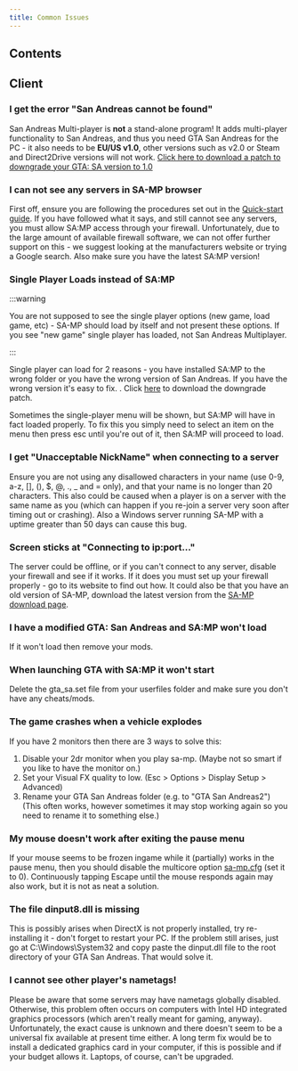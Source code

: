 ```yaml
---
title: Common Issues
---
```


## Contents

## Client

### I get the error "San Andreas cannot be found"

San Andreas Multi-player is **not** a stand-alone program! It adds multi-player functionality to San Andreas, and thus you need GTA San Andreas for the PC - it also needs to be **EU/US v1.0**, other versions such as v2.0 or Steam and Direct2Drive versions will not work. [Click here to download a patch to downgrade your GTA: SA version to 1.0](http://grandtheftauto.filefront.com/file/GTA_SA_Downgrader_Patch;74661)

### I can not see any servers in SA-MP browser

First off, ensure you are following the procedures set out in the [Quick-start guide](https://wiki.sa-mp.com/wiki/Getting_Started). If you have followed what it says, and still cannot see any servers, you must allow SA:MP access through your firewall. Unfortunately, due to the large amount of available firewall software, we can not offer further support on this - we suggest looking at the manufacturers website or trying a Google search. Also make sure you have the latest SA:MP version!

### Single Player Loads instead of SA:MP

:::warning

You are not supposed to see the single player options (new game, load game, etc) - SA-MP should load by itself and not present these options. If you see "new game" single player has loaded, not San Andreas Multiplayer.

:::

Single player can load for 2 reasons - you have installed SA:MP to the wrong folder or you have the wrong version of San Andreas. If you have the wrong version it's easy to fix. . Click [here](http://grandtheftauto.filefront.com/file/GTA_SA_Downgrader_Patch;74661) to download the downgrade patch.

Sometimes the single-player menu will be shown, but SA:MP will have in fact loaded properly. To fix this you simply need to select an item on the menu then press esc until you're out of it, then SA:MP will proceed to load.

### I get "Unacceptable NickName" when connecting to a server

Ensure you are not using any disallowed characters in your name (use 0-9, a-z, \[\], (), \$, @, ., \_ and = only), and that your name is no longer than 20 characters. This also could be caused when a player is on a server with the same name as you (which can happen if you re-join a server very soon after timing out or crashing). Also a Windows server running SA-MP with a uptime greater than 50 days can cause this bug.

### Screen sticks at "Connecting to ip:port..."

The server could be offline, or if you can't connect to any server, disable your firewall and see if it works. If it does you must set up your firewall properly - go to its website to find out how. It could also be that you have an old version of SA-MP, download the latest version from the [SA-MP download page](http://sa-mp.com/download.php).

### I have a modified GTA: San Andreas and SA:MP won't load

If it won't load then remove your mods.

### When launching GTA with SA:MP it won't start

Delete the gta_sa.set file from your userfiles folder and make sure you don't have any cheats/mods.

### The game crashes when a vehicle explodes

If you have 2 monitors then there are 3 ways to solve this:

1. Disable your 2dr monitor when you play sa-mp. (Maybe not so smart if you like to have the monitor on.)
2. Set your Visual FX quality to low. (Esc > Options > Display Setup > Advanced)
3. Rename your GTA San Andreas folder (e.g. to "GTA San Andreas2") (This often works, however sometimes it may stop working again so you need to rename it to something else.)

### My mouse doesn't work after exiting the pause menu

If your mouse seems to be frozen ingame while it (partially) works in the pause menu, then you should disable the multicore option [sa-mp.cfg](/web/20190421141207/https://wiki.sa-mp.com/wiki/Sa-mp.cfg "Sa-mp.cfg") (set it to 0). Continuously tapping Escape until the mouse responds again may also work, but it is not as neat a solution.

### The file dinput8.dll is missing

This is possibly arises when DirectX is not properly installed, try re-installing it - don't forget to restart your PC. If the problem still arises, just go at C:\\Windows\\System32 and copy paste the dinput.dll file to the root directory of your GTA San Andreas. That would solve it.

### I cannot see other player's nametags!

Please be aware that some servers may have nametags globally disabled. Otherwise, this problem often occurs on computers with Intel HD integrated graphics processors (which aren't really meant for gaming, anyway). Unfortunately, the exact cause is unknown and there doesn't seem to be a universal fix available at present time either. A long term fix would be to install a dedicated graphics card in your computer, if this is possible and if your budget allows it. Laptops, of course, can't be upgraded.
